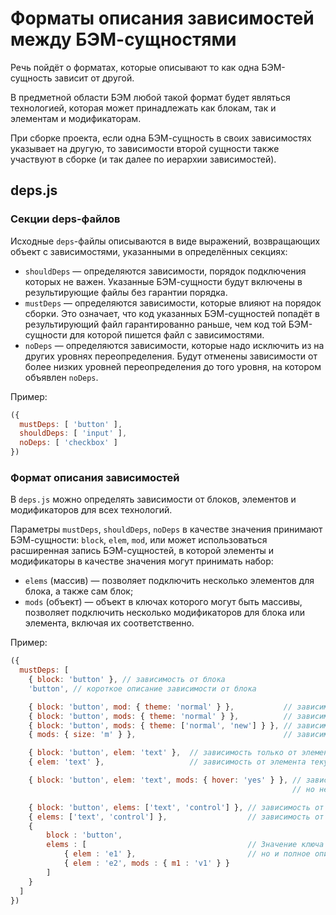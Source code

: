 Форматы описания зависимостей между БЭМ-сущностями
==================================================

Речь пойдёт о форматах, которые описывают то как одна БЭМ-сущность зависит от другой.

В предметной области БЭМ любой такой формат будет являться технологией, которая может принадлежать как блокам,
так и элементам и модификаторам.

При сборке проекта, если одна БЭМ-сущность в своих зависимостях указывает на другую, то зависимости второй сущности
также участвуют в сборке (и так далее по иерархии зависимостей).

deps.js
-------

### Секции deps-файлов

Исходные `deps`-файлы описываются в виде выражений, возвращающих объект с зависимостями, указанными в определённых секциях:

 * `shouldDeps` — определяются зависимости, порядок подключения которых не важен. Указанные БЭМ-сущности будут включены в результирующие файлы без гарантии порядка.
 * `mustDeps` — определяются зависимости, которые влияют на порядок сборки. Это означает, что код указанных БЭМ-сущностей попадёт в результирующий файл гарантированно раньше, чем код той БЭМ-сущности для которой пишется файл с зависимостями.
 * `noDeps` — определяются зависимости, которые надо исключить из на других уровнях переопределения. Будут отменены зависимости от более низких уровней переопределения до того уровня, на котором объявлен `noDeps`.

Пример:

```javascript
({
  mustDeps: [ 'button' ],
  shouldDeps: [ 'input' ],
  noDeps: [ 'checkbox' ]
})
```

### Формат описания зависимостей

В `deps.js` можно определять зависимости от блоков, элементов и модификаторов для всех технологий.

Параметры `mustDeps`, `shouldDeps`, `noDeps` в качестве значения принимают БЭМ-сущности: `block`, `elem`, `mod`, или
может использоваться расширенная запись БЭМ-сущностей, в которой элементы и модификаторы в качестве значения могут
принимать набор:
  * `elems` (массив) — позволяет подключить несколько элементов для блока, а также сам блок;
  * `mods` (объект) — объект в ключах которого могут быть массивы, позволяет подключить несколько модификаторов для блока или элемента, включая их соответственно.

Пример:

```js
({
  mustDeps: [
    { block: 'button' }, // зависимость от блока
    'button', // короткое описание зависимости от блока

    { block: 'button', mod: { theme: 'normal' } },           // зависимость только от модификатора, но не от блока
    { block: 'button', mods: { theme: 'normal' } },          // зависимость от блока и модификатора
    { block: 'button', mods: { theme: ['normal', 'new'] } }, // зависимость от блока и модификаторов
    { mods: { size: 'm' } },                                 // зависимости от модификатора текущей БЭМ-сущности

    { block: 'button', elem: 'text' },  // зависимость только от элемента, но не от блока
    { elem: 'text' },                   // зависимость от элемента текущего блока

    { block: 'button', elem: 'text', mods: { hover: 'yes' } }, // зависимость от элемента и модификатора элемента,
                                                               // но не от блока

    { block: 'button', elems: ['text', 'control'] }, // зависимость от блока и элементов блока
    { elems: ['text', 'control'] },                  // зависимость от элементов текущего блока
    {
        block : 'button',
        elems : [                                    // Значение ключа `elems` может содержать не только имя,
            { elem : 'e1' },                         // но и полное описание подключаемых элементов.
            { elem : 'e2', mods : { m1 : 'v1' } }
        ]
    }
  ]
})
```

